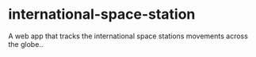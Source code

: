 # international-space-station
A web app that tracks the international space stations movements across the globe..
